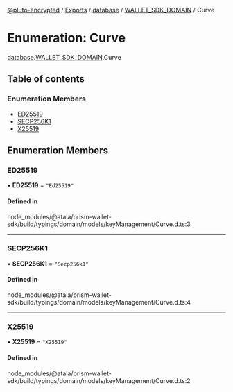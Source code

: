 [@pluto-encrypted](../README.md) / [Exports](../modules.md) / [database](../modules/database.md) / [WALLET\_SDK\_DOMAIN](../modules/database.WALLET_SDK_DOMAIN.md) / Curve

# Enumeration: Curve

[database](../modules/database.md).[WALLET\_SDK\_DOMAIN](../modules/database.WALLET_SDK_DOMAIN.md).Curve

## Table of contents

### Enumeration Members

- [ED25519](database.WALLET_SDK_DOMAIN.Curve.md#ed25519)
- [SECP256K1](database.WALLET_SDK_DOMAIN.Curve.md#secp256k1)
- [X25519](database.WALLET_SDK_DOMAIN.Curve.md#x25519)

## Enumeration Members

### ED25519

• **ED25519** = ``"Ed25519"``

#### Defined in

node_modules/@atala/prism-wallet-sdk/build/typings/domain/models/keyManagement/Curve.d.ts:3

___

### SECP256K1

• **SECP256K1** = ``"Secp256k1"``

#### Defined in

node_modules/@atala/prism-wallet-sdk/build/typings/domain/models/keyManagement/Curve.d.ts:4

___

### X25519

• **X25519** = ``"X25519"``

#### Defined in

node_modules/@atala/prism-wallet-sdk/build/typings/domain/models/keyManagement/Curve.d.ts:2
